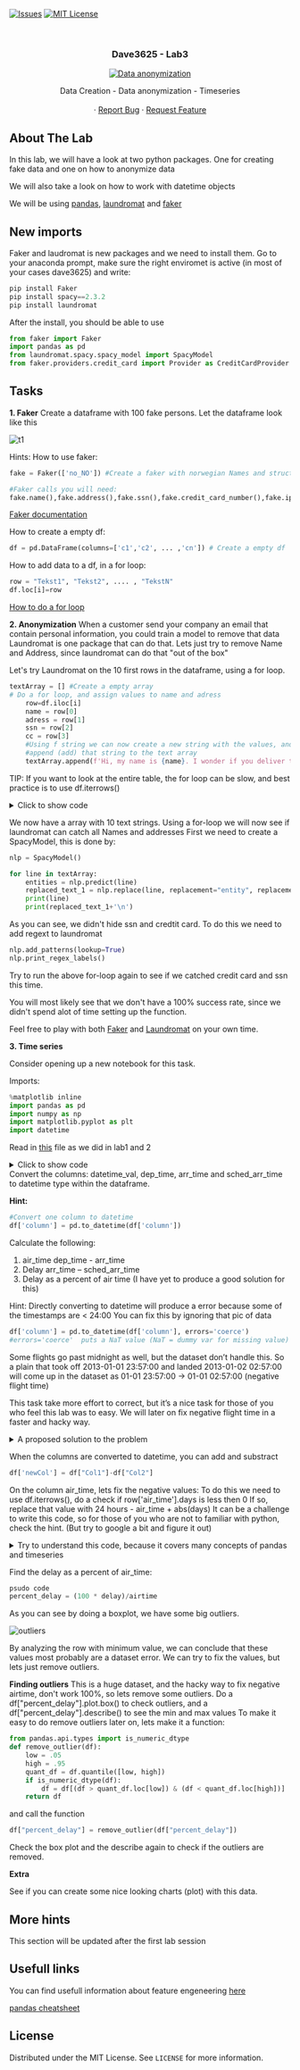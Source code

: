 <!-- PROJECT SHIELDS -->
<!--
*** I'm using markdown "reference style" links for readability.
*** Reference links are enclosed in brackets [ ] instead of parentheses ( ).
*** See the bottom of this document for the declaration of the reference variables
*** for contributors-url, forks-url, etc. This is an optional, concise syntax you may use.
*** https://www.markdownguide.org/basic-syntax/#reference-style-links
-->

[![Issues][issues-shield]][issues-url]
[![MIT License][license-shield]][license-url]




<!-- PROJECT LOGO -->
<br />
<h3 align="center">Dave3625 - Lab3</h3>
<p align="center">
  <a href="https://github.com/umaimehm/Intro_to_AI_2021/tree/main/Lab3">
    <img src="img/header.jpeg" alt="Data anonymization" width="auto" height="auto">
  </a>

  

  <p align="center">
    Data Creation - Data anonymization - Timeseries<br \>
    <br />
    ·
    <a href="https://github.com/umaimehm/Intro_to_AI_2021/issues">Report Bug</a>
    ·
    <a href="https://github.com/umaimehm/Intro_to_AI_2021/issues">Request Feature</a>
  </p>



<!-- ABOUT THE LAB -->
## About The Lab

In this lab, we will have a look at two python packages. One for creating fake data and one on how to anonymize data 

We will also take a look on how to work with datetime objects



We will be using [pandas][pandas-doc], [laundromat][laundromat] and [faker][faker]



## New imports

Faker and laudromat is new packages and we need to install them. Go to your anaconda prompt, make sure the right enviromet is active (in most of your cases dave3625) and write:

```python
pip install Faker
pip install spacy==2.3.2
pip install laundromat
```
 After the install, you should be able to use
 ```python
from faker import Faker
import pandas as pd
from laundromat.spacy.spacy_model import SpacyModel
from faker.providers.credit_card import Provider as CreditCardProvider #Add creditcards to faker
```


## Tasks
**1. Faker**
Create a dataframe with 100 fake persons. Let the dataframe look like this

![t1][table1]

Hints:
How to use faker:
```python
fake = Faker(['no_NO']) #Create a faker with norwegian Names and structures

#Faker calls you will need:
fake.name(),fake.address(),fake.ssn(),fake.credit_card_number(),fake.ipv4()
```
[Faker documentation][faker-doc]

How to create a empty df:
```python
df = pd.DataFrame(columns=['c1','c2', ... ,'cn']) # Create a empty df

```

How to add data to a df, in a for loop:
```python
row = "Tekst1", "Tekst2", .... , "TekstN"
df.loc[i]=row
```

[How to do a for loop][for-loop]

**2. Anonymization**
When a customer send your company an email that contain personal information, you could train a model to remove that data Laundromat is one package that can do that. Lets just try to remove Name and Address, since laundromat can do that "out of the box"

Let's try Laundromat on the 10 first rows in the dataframe, using a for loop.

```python
textArray = [] #Create a empty array
# Do a for loop, and assign values to name and adress
    row=df.iloc[i]
    name = row[0] 
    adress = row[1]
    ssn = row[2]
    cc = row[3]
    #Using f string we can now create a new string with the values, and
    #append (add) that string to the text array
    textArray.append(f'Hi, my name is {name}. I wonder if you deliver to {adresse}. My credi card nr is {cc} and my ssn is {ssn')
```

TIP:
If you want to look at the entire table, the for loop can be slow, and best practice is to use df.iterrows()
<details>
  <summary>Click to show code</summary>
  
```python
for index, row in df.iterrows():

    name = row[0] 
    adress = row[1]
    ssn = row[2]
    cc = row[3]
    #Using f string we can now create a new string with the values, and
    #append (add) that string to the text array
    textArray.append(f'Hi, my name is {name}. I wonder if you deliver to {adress}')
```
</details>


We now have a array with 10 text strings. Using a for-loop we will now see if laundromat can catch all 
Names and addresses
First we need to create a SpacyModel, this is done by:
```python
nlp = SpacyModel()
```

```python
for line in textArray:
    entities = nlp.predict(line)
    replaced_text_1 = nlp.replace(line, replacement="entity", replacement_char=":^)")
    print(line)
    print(replaced_text_1+'\n')
```

As you can see, we didn't hide ssn and credtit card. To do this we need to add regext to laundromat



```python
nlp.add_patterns(lookup=True)
nlp.print_regex_labels()
```

Try to run the above for-loop again to see if we catched credit card and ssn this time.

You will most likely see that we don't have a 100% success rate, since we didn't spend alot of time setting up
the function. 

Feel free to play with both [Faker][faker] and [Laundromat][laundromat] on your own time.

**3. Time series**

Consider opening up a new notebook for this task.

Imports:
```python
%matplotlib inline
import pandas as pd
import numpy as np
import matplotlib.pyplot as plt
import datetime
```

Read in [this][flightdata] file as we did in lab1 and 2
<details>
  <summary>Click to show code</summary>

```python
url = "TEXT"
#Find the raw url from the github repo
df = pd.read_csv(url)
```

</details>
Convert the columns: datetime_val, dep_time, arr_time and sched_arr_time to datetime type within the dataframe.

**Hint:**
```python
#Convert one column to datetime
df['column'] = pd.to_datetime(df['column'])
```

Calculate the following:
1. air_time dep_time - arr_time
2. Delay arr_time – sched_arr_time
3. Delay as a percent of air time (I have yet to produce a good solution for this)

Hint:
Directly converting to datetime will produce a error because some of the timestamps are < 24:00
You can fix this by ignoring that pic of data

```python
df['column'] = pd.to_datetime(df['column'], errors='coerce') 
#errors='coerce'  puts a NaT value (NaT = dummy var for missing value)
```
Some flights go past midnight as well, but the dataset don’t handle this. So a plain that took off 2013-01-01 23:57:00  and landed 2013-01-02 02:57:00 will come up in the dataset as 01-01 23:57:00  -> 01-01 02:57:00 (negative flight time)

This task take more effort to correct, but it’s a nice task for those of you who feel this lab was to easy. We will later on fix negative flight time in a faster and hacky way.

<details>
  <summary>A proposed solution to the problem</summary>

```python
for index, row in df.iterrows():
    #if arr_time is less then dep_time
    if (row['arr_time']<row['dep_time']):
        #add one day to arr_time
        df.loc[index, 'arr_time'] = (row['arr_time'])+ datetime.timedelta(days=1)
    if (row['sched_arr_time']<row['dep_time']):
        df.loc[index, 'sched_arr_time'] = (row['sched_arr_time'])+ datetime.timedelta(days=1)
      
```
</details>

When the columns are converted to datetime, you can add and substract
```python
df['newCol'] = df["Col1"]-df["Col2"]
```

On the column air_time, lets fix the negative values:
To do this we need to use df.iterrows(), do a check if row['air_time'].days is less then 0
If so, replace that value with 24 hours - air_time + abs(days)
It can be a challenge to write this code, so for those of you who are not to familiar with python, check the hint. (But try to google a bit and figure it out)

<details>
  <summary>Try to understand this code, because it covers many concepts of pandas and timeseries</summary>

  *Disclamber: This code is not 100% correct, but is written to show how you can work with timeseries. In some cases it will provide the wrong result.*

```python
#For every row in df
for index, row in df.iterrows():
    #if air_time is negative
    if (row['air_time'].days < 0):
        #Find the row with df.loc                      Take 24 hrs, - air_time + negative days (could be replaced with 1)
        df.loc[index, 'air_time'] = datetime.timedelta(hours=24)-(row['air_time'] + datetime.timedelta(abs(row['air_time'].days)))
```
</details>

Find the delay as a percent of air_time:
```python
psudo code
percent_delay = (100 * delay)/airtime
```

As you can see by doing a boxplot, we have some big outliers. 

![outliers][otli]

By analyzing the row with minimum value, we can conclude that these values most probably are a dataset error. We can try to fix the values, but lets just remove outliers.

**Finding outliers**
This is a huge dataset, and the hacky way to fix negative airtime, don't work 100%, so lets remove some outliers.
Do a df["percent_delay"].plot.box() to check outliers, and a df["percent_delay"].describe() to see the min and max values
To make it easy to do remove outliers later on, lets make it a function:


```python
from pandas.api.types import is_numeric_dtype
def remove_outlier(df):
    low = .05
    high = .95
    quant_df = df.quantile([low, high])
    if is_numeric_dtype(df):
        df = df[(df > quant_df.loc[low]) & (df < quant_df.loc[high])]
    return df
  ```

and call the function

```python
df["percent_delay"] = remove_outlier(df["percent_delay"])
```

Check the box plot and the describe again to check if the outliers are removed.

**Extra**

See if you can create some nice looking charts (plot) with this data.

## More hints

This section will be updated after the first lab session

## Usefull links
You can find usefull information about feature engeneering [here][feature-eng-tutorial]

[pandas cheatsheet][pandas-cheatsheet]

<!-- LICENSE -->
## License

Distributed under the MIT License. See `LICENSE` for more information.






<!-- MARKDOWN LINKS & IMAGES -->
<!-- https://www.markdownguide.org/basic-syntax/#reference-style-links -->
<!-- shields -->
[issues-shield]: https://img.shields.io/github/issues/umaimehm/Intro_to_AI_2021.svg?style=for-the-badge
[issues-url]: https://github.com/umaimehm/Intro_to_AI_2021/issues
[license-shield]: https://img.shields.io/github/license/othneildrew/Best-README-Template.svg?style=for-the-badge
[license-url]: https://github.com/umaimehm/Intro_to_AI_2021/blob/main/Lab1/LICENSE

<!-- images -->

[table1]: img/table1.png
[dfinfo]: img/dfinfo.png
[df2info]: img/df2info.png
[flightdata]: data/flight.csv
[otli]: img/sched_arr_time.png

<!-- documentation -->
[pandas-doc]: https://pandas.pydata.org/docs/reference/index.html#api
[numpy-doc]: https://numpy.org/doc/stable/
[seaborn-doc]: https://seaborn.pydata.org/api.html
[faker-doc]: https://faker.readthedocs.io/en/master/

<!-- tutorials -->
[feature-eng-tutorial]: https://github.com/PacktPublishing/Python-Feature-Engineering-Cookbook
[pandas-cheatsheet]: https://pandas.pydata.org/Pandas_Cheat_Sheet.pdf
[for-loop]: https://www.w3schools.com/python/python_for_loops.asp

<!-- links -->
[api-key]: https://frost.met.no/auth/requestCredentials.html
[regex]: https://www.geeksforgeeks.org/python-regex-cheat-sheet/
[solution]: solution.ipynb
[faker]: https://github.com/joke2k/faker
[laundromat]: https://github.com/navikt/laundromat
[frost]: https://frost.met.no/python_example.html



